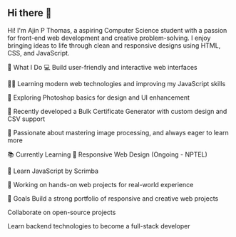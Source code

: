 ## Hi there 👋
Hi! I'm Ajin P Thomas, a aspiring Computer Science student with a passion for front-end web development and creative problem-solving. I enjoy bringing ideas to life through clean and responsive designs using HTML, CSS, and JavaScript.

🌟 What I Do
💻 Build user-friendly and interactive web interfaces

🧑‍🎓 Learning modern web technologies and improving my JavaScript skills

🎨 Exploring Photoshop basics for design and UI enhancement

🧾 Recently developed a Bulk Certificate Generator with custom design and CSV support

🧠 Passionate about mastering image processing, and always eager to learn more

📚 Currently Learning
🧩 Responsive Web Design (Ongoing - NPTEL)

📜 Learn JavaScript by Scrimba

🔧 Working on hands-on web projects for real-world experience

🚀 Goals
Build a strong portfolio of responsive and creative web projects

Collaborate on open-source projects

Learn backend technologies to become a full-stack developer
<!--
**ajinpthomas/ajinpthomas** is a ✨ _special_ ✨ repository because its `README.md` (this file) appears on your GitHub profile.

Here are some ideas to get you started:

- 🔭 I’m currently working on ...
- 🌱 I’m currently learning ...
- 👯 I’m looking to collaborate on ...
- 🤔 I’m looking for help with ...
- 💬 Ask me about ...
- 📫 How to reach me: ...
- 😄 Pronouns: ...
- ⚡ Fun fact: ...
-->
